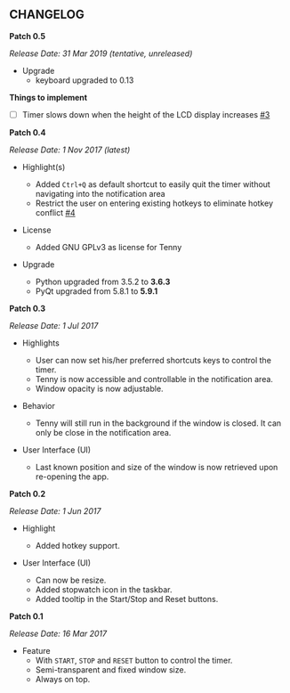 CHANGELOG
---

**Patch 0.5**

_Release Date: 31 Mar 2019 (tentative, unreleased)_

* Upgrade
    * keyboard upgraded to 0.13

**Things to implement**
-[ ] Timer slows down when the height of the LCD display increases [#3](https://github.com/jerobado/Tenny/issues/3)


**Patch 0.4**
    
_Release Date: 1 Nov 2017 (latest)_ 

* Highlight(s)
    * Added `Ctrl+Q` as default shortcut to easily quit the timer without navigating into the notification area
    * Restrict the user on entering existing hotkeys to eliminate hotkey conflict [#4](https://github.com/jerobado/Tenny/issues/4)

* License
    * Added GNU GPLv3 as license for Tenny

* Upgrade
    * Python upgraded from 3.5.2 to **3.6.3**
    * PyQt upgraded from 5.8.1 to **5.9.1**  


**Patch 0.3**

_Release Date: 1 Jul 2017_

* Highlights
    * User can now set his/her preferred shortcuts keys to control the timer.
    * Tenny is now accessible and controllable in the notification area.
    * Window opacity is now adjustable.

* Behavior 
    * Tenny will still run in the background if the window is closed. It can only be close in the notification area. 

* User Interface (UI)
    * Last known position and size of the window is now retrieved upon re-opening the app.


**Patch 0.2**

_Release Date: 1 Jun 2017_

* Highlight
    * Added hotkey support.
    
* User Interface (UI)
    * Can now be resize.
    * Added stopwatch icon in the taskbar.
    * Added tooltip in the Start/Stop and Reset buttons.


**Patch 0.1**

_Release Date: 16 Mar 2017_

* Feature
    * With `START`, `STOP` and `RESET` button to control the timer.
    * Semi-transparent and fixed window size.
    * Always on top.
    
    